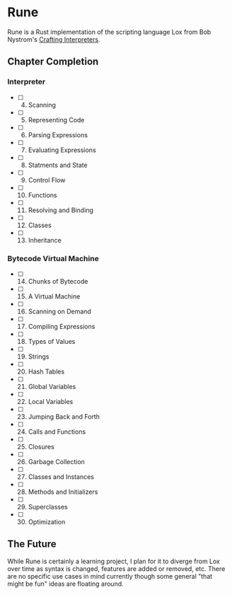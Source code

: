 # Rune

Rune is a Rust implementation of the scripting language Lox from Bob Nystrom's [Crafting Interpreters](https://craftinginterpreters.com). 

## Chapter Completion

### Interpreter
- [ ] 4. Scanning
- [ ] 5. Representing Code
- [ ] 6. Parsing Expressions
- [ ] 7. Evaluating Expressions
- [ ] 8. Statments and State
- [ ] 9. Control Flow
- [ ] 10. Functions
- [ ] 11. Resolving and Binding
- [ ] 12. Classes
- [ ] 13. Inheritance

### Bytecode Virtual Machine
- [ ] 14. Chunks of Bytecode
- [ ] 15. A Virtual Machine
- [ ] 16. Scanning on Demand
- [ ] 17. Compiling Expressions
- [ ] 18. Types of Values
- [ ] 19. Strings
- [ ] 20. Hash Tables
- [ ] 21. Global Variables
- [ ] 22. Local Variables
- [ ] 23. Jumping Back and Forth
- [ ] 24. Calls and Functions
- [ ] 25. Closures
- [ ] 26. Garbage Collection
- [ ] 27. Classes and Instances
- [ ] 28. Methods and Initializers
- [ ] 29. Superclasses
- [ ] 30. Optimization

## The Future

While Rune is certainly a learning project, I plan for it to diverge from Lox over time as syntax is changed, features are added or removed, etc. There are no specific use cases in mind currently though some general "that might be fun" ideas are floating around.